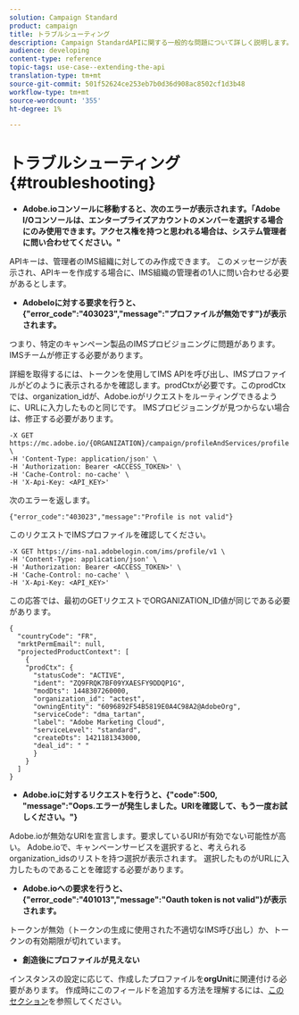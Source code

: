 ```yaml
---
solution: Campaign Standard
product: campaign
title: トラブルシューティング
description: Campaign StandardAPIに関する一般的な問題について詳しく説明します。
audience: developing
content-type: reference
topic-tags: use-case--extending-the-api
translation-type: tm+mt
source-git-commit: 501f52624ce253eb7b0d36d908ac8502cf1d3b48
workflow-type: tm+mt
source-wordcount: '355'
ht-degree: 1%

---
```



# トラブルシューティング {#troubleshooting}

* **Adobe.ioコンソールに移動すると、次のエラーが表示されます。「Adobe I/Oコンソールは、エンタープライズアカウントのメンバーを選択する場合にのみ使用できます。アクセス権を持つと思われる場合は、システム管理者に問い合わせてください。&quot;**

APIキーは、管理者のIMS組織に対してのみ作成できます。 このメッセージが表示され、APIキーを作成する場合に、IMS組織の管理者の1人に問い合わせる必要があるとします。

* **AdobeIoに対する要求を行うと、{&quot;error_code&quot;:&quot;403023&quot;,&quot;message&quot;:&quot;プロファイルが無効です&quot;}が表示されます。**

つまり、特定のキャンペーン製品のIMSプロビジョニングに問題があります。IMSチームが修正する必要があります。

詳細を取得するには、トークンを使用してIMS APIを呼び出し、IMSプロファイルがどのように表示されるかを確認します。prodCtxが必要です。このprodCtxでは、organization_idが、Adobe.ioがリクエストをルーティングできるように、URLに入力したものと同じです。
IMSプロビジョニングが見つからない場合は、修正する必要があります。

```
-X GET https://mc.adobe.io/{ORGANIZATION}/campaign/profileAndServices/profile \
-H 'Content-Type: application/json' \
-H 'Authorization: Bearer <ACCESS_TOKEN>' \
-H 'Cache-Control: no-cache' \
-H 'X-Api-Key: <API_KEY>'
```

次のエラーを返します。

```
{"error_code":"403023","message":"Profile is not valid"}
```

このリクエストでIMSプロファイルを確認してください。

```
-X GET https://ims-na1.adobelogin.com/ims/profile/v1 \
-H 'Content-Type: application/json' \
-H 'Authorization: Bearer <ACCESS_TOKEN>' \
-H 'Cache-Control: no-cache' \
-H 'X-Api-Key: <API_KEY>'
```

この応答では、最初のGETリクエストでORGANIZATION_ID値が同じである必要があります。

```
{
  "countryCode": "FR",
  "mrktPermEmail": null,
  "projectedProductContext": [
    {
    "prodCtx": {
      "statusCode": "ACTIVE",
      "ident": "ZQ9FRQK7BF09YXAESFY9DDQP1G",
      "modDts": 1448307260000,
      "organization_id": "actest",
      "owningEntity": "6096892F54B5819E0A4C98A2@AdobeOrg",
      "serviceCode": "dma_tartan",
      "label": "Adobe Marketing Cloud",
      "serviceLevel": "standard",
      "createDts": 1421181343000,
      "deal_id": " "
      }
    }
  ]
}
```

* **Adobe.ioに対するリクエストを行うと、{&quot;code&quot;:500, &quot;message&quot;:&quot;Oops.エラーが発生しました。URIを確認して、もう一度お試しください。&quot;}**

Adobe.ioが無効なURIを宣言します。要求しているURIが有効でない可能性が高い。 Adobe.ioで、キャンペーンサービスを選択すると、考えられるorganization_idsのリストを持つ選択が表示されます。 選択したものがURLに入力したものであることを確認する必要があります。

* **Adobe.ioへの要求を行うと、{&quot;error_code&quot;:&quot;401013&quot;,&quot;message&quot;:&quot;Oauth token is not valid&quot;}が表示されます。**

トークンが無効（トークンの生成に使用された不適切なIMS呼び出し）か、トークンの有効期限が切れています。

* **創造後にプロファイルが見えない**

インスタンスの設定に応じて、作成したプロファイルを&#x200B;**orgUnit**&#x200B;に関連付ける必要があります。 作成時にこのフィールドを追加する方法を理解するには、[このセクション](../../api/using/creating-profiles.md)を参照してください。

<!-- * (error duplicate key : quand tu crées un profile qui existe déjà , il faut faire un patch pour updater le profile plutôt qu’un POST)

With Curl
List all profiles

Create a profile

Update the mobilePhone attribute of a profile

API Calls on Service

GET the list of services

-->

<!--

How to find and use a filter?
Error codes:

* PAtch sur Age = message d'erreur :
500
Cannot update the 'age' property that is read-only
'age' property is not valid for the 'profile' resource.
-->

<!--
How to filter a list of subscribed profiles with available profile filters ? by date (by les filtres dispo sur la ressource) ?

Pattern classique :

recupérer la liste des subscriptions filtrées d'un profile
1) get sur profile
2) recup PKey
3) get sur PKey
4) get sur href des subscriptions

Comment savoir quel filtre appliquer ?

1) get sur metadata de profile
2) retourne description de la collection subscription
3) get sur la valeur du champ resTarget
4) get sur le href dans filters
5) retourne les filtres applicables sur l'url des data.

-->
